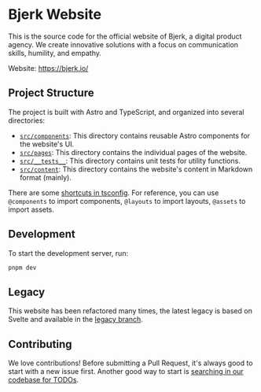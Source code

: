 # Bjerk Website

This is the source code for the official website of Bjerk, a digital product
agency. We create innovative solutions with a focus on communication skills,
humility, and empathy.

Website: https://bjerk.io/

## Project Structure

The project is built with Astro and TypeScript, and organized into several
directories:

- [`src/components`](src/components): This directory contains reusable Astro
  components for the website's UI.
- [`src/pages`](src/pages): This directory contains the individual pages of the
  website.
- [`src/__tests__`](src/__tests__): This directory contains unit tests for
  utility functions.
- [`src/content`](src/content): This directory contains the website's content in
  Markdown format (mainly).

There are some [shortcuts in tsconfig](./tsconfig.json). For reference, you can
use `@components` to import components, `@layouts` to import layouts, `@assets`
to import assets.

## Development

To start the development server, run:

```sh
pnpm dev
```

## Legacy

This website has been refactored many times, the latest legacy is based on
Svelte and available in the [legacy branch][legacy].

[legacy]: https://github.com/bjerkio/website/tree/legacy

## Contributing

We love contributions! Before submitting a Pull Request, it's always good to
start with a new issue first. Another good way to start is [searching in our
codebase for TODOs][todos].

[todos]:
  https://github.com/search?q=repo%3Abjerkio%2Fwebsite%20TODO%3A&type=code
